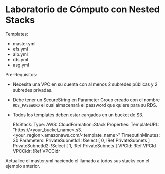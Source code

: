 # Laboratorio de Cómputo con Nested Stacks

Templates:
* master.yml
* efs.yml
* alb.yml
* rds.yml
* asg.yml

Pre-Requisitos:

* Necesita una VPC en su cuenta con al menos 2 subredes públicas y 2 subredes privadas.
* Debe tener un SecureString en Parameter Group creado con el nombre `RDS_PASSWORD` el cual almacenará el password que quiere para su RDS.
* Todos los templates deben estar cargados en un bucket de S3.

  EfsStack:
    Type: AWS::CloudFormation::Stack
    Properties:
      TemplateURL: "https://<your_bucket_name>.s3.<your_region>.amazonaws.com/<template_name>"
      TimeoutInMinutes: 30
      Parameters: 
        PrivateSubnetId1: !Select [ 0, !Ref PrivateSubnets ]
        PrivateSubnetId2: !Select [ 1, !Ref PrivateSubnets ]
        VPCId: !Ref VPCId
        VPCCidr: !Ref VPCCidr

Actualice el master.yml haciendo el llamado a todos sus stacks con el ejemplo anterior. 


